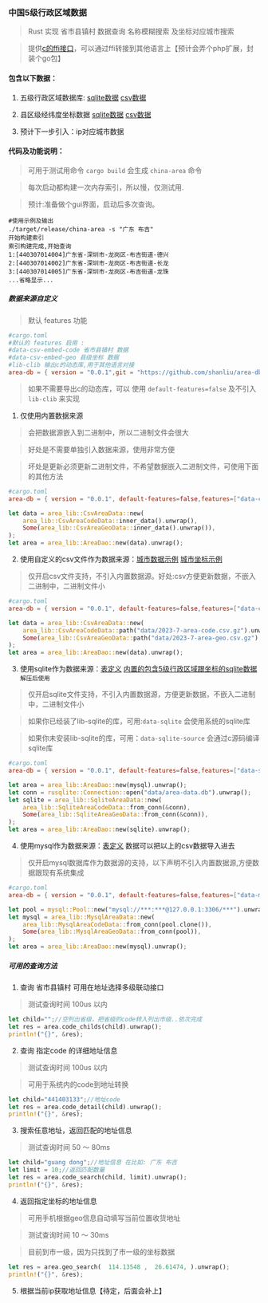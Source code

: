 
### 中国5级行政区域数据

> Rust 实现 省市县镇村 数据查询 名称模糊搜索 及坐标对应城市搜索

> 提供[c的ffi接口](c_dome/main.c)，可以通过ffi转接到其他语言上【预计会弄个php扩展，封装个go包】

#### 包含以下数据：

1. 五级行政区域数据库: [sqlite数据](data/area-data-sqlite.7z) [csv数据](data/2023-7-area-code.csv.gz)

2. 县区级经纬度坐标数据 [sqlite数据](data/area-data-sqlite.7z) [csv数据](data/2023-7-area-geo.csv.gz)

3. 预计下一步引入：ip对应城市数据


#### 代码及功能说明：

> 可用于测试用命令 `cargo build` 会生成 `china-area` 命令

> 每次启动都构建一次内存索引，所以慢，仅测试用.

> 预计:准备做个gui界面，启动后多次查询。

```
#使用示例及输出
./target/release/china-area -s "广东 布吉"
开始构建索引
索引构建完成,开始查询
1:[440307014004]广东省-深圳市-龙岗区-布吉街道-德兴
2:[440307014002]广东省-深圳市-龙岗区-布吉街道-长龙
3:[440307014005]广东省-深圳市-龙岗区-布吉街道-龙珠
...省略显示...
```

##### 数据来源自定义

> 默认 features 功能

```toml
#cargo.toml
#默认的 features 启用 :
#data-csv-embed-code 省市县镇村 数据
#data-csv-embed-geo 县级坐标 数据
#lib-clib 输出c的动态库,用于其他语言对接
area-db = { version = "0.0.1",git = "https://github.com/shanliu/area-db"}
```

> 如果不需要导出c的动态库，可以 使用 `default-features=false` 及不引入 `lib-clib` 来实现 


1. 仅使用内置数据来源

> 会把数据源嵌入到二进制中，所以二进制文件会很大

> 好处是不需要单独引入数据来源，使用非常方便

> 坏处是更新必须更新二进制文件，不希望数据嵌入二进制文件，可使用下面的其他方法

```toml
#cargo.toml
area-db = { version = "0.0.1", default-features=false,features=["data-csv-embed-code","data-csv-embed-geo"],git = "https://github.com/shanliu/area-db"}
```

```rust
let data = area_lib::CsvAreaData::new(
    area_lib::CsvAreaCodeData::inner_data().unwrap(),
    Some(area_lib::CsvAreaGeoData::inner_data().unwrap()),
);
let area = area_lib::AreaDao::new(data).unwrap();
```

2. 使用自定义的csv文件作为数据来源：[城市数据示例](data/2023-7-area-code.csv.gz) [城市坐标示例](data/2023-7-area-geo.csv.gz) 

> 仅开启csv文件支持，不引入内置数据源。好处:csv方便更新数据，不嵌入二进制中，二进制文件小

```toml
#cargo.toml
area-db = { version = "0.0.1", default-features=false,features=["data-csv"],git = "https://github.com/shanliu/area-db"}
```

```rust
let data = area_lib::CsvAreaData::new(
    area_lib::CsvAreaCodeData::path("data/2023-7-area-code.csv.gz").unwrap(),
    Some(area_lib::CsvAreaGeoData::path("data/2023-7-area-geo.csv.gz").unwrap()),
);
let area = area_lib::AreaDao::new(data).unwrap();
```

3. 使用sqlite作为数据来源：[表定义](data/sqlite-table.sql) [内置的包含5级行政区域跟坐标的sqlite数据](data/area-data-sqlite.7z) `解压后使用`

> 仅开启sqlite文件支持，不引入内置数据源，方便更新数据，不嵌入二进制中，二进制文件小

> 如果你已经装了lib-sqlite的库，可用:`data-sqlite` 会使用系统的sqlite库

> 如果你未安装lib-sqlite的库，可用：`data-sqlite-source` 会通过c源码编译sqlite库

```toml
#cargo.toml
area-db = { version = "0.0.1", default-features=false,features=["data-sqlite-source"],git = "https://github.com/shanliu/area-db"}
```

```rust
let area = area_lib::AreaDao::new(mysql).unwrap();
let conn = rusqlite::Connection::open("data/area-data.db").unwrap();
let sqlite = area_lib::SqliteAreaData::new(
    area_lib::SqliteAreaCodeData::from_conn(&conn),
    Some(area_lib::SqliteAreaGeoData::from_conn(&conn)),
);
let area = area_lib::AreaDao::new(sqlite).unwrap();
```

4. 使用mysql作为数据来源：[表定义](data/mysql-table.sql) 数据可以把以上的csv数据导入进去

> 仅开启mysql数据库作为数据源的支持，以下声明不引入内置数据源,方便数据跟现有系统集成

```toml
#cargo.toml
area-db = { version = "0.0.1", default-features=false,features=["data-mysql"],git = "https://github.com/shanliu/area-db"}
```

```rust
let pool = mysql::Pool::new("mysql://***:***@127.0.0.1:3306/***").unwrap();
let mysql = area_lib::MysqlAreaData::new(
    area_lib::MysqlAreaCodeData::from_conn(pool.clone()),
    Some(area_lib::MysqlAreaGeoData::from_conn(pool)),
);
let area = area_lib::AreaDao::new(mysql).unwrap();
```

##### 可用的查询方法

1. 查询 省市县镇村 可用在地址选择多级联动接口

>  测试查询时间 100us 以内

```rust
let child="";//空列出省级，把省级的code转入列出市级..依次完成
let res = area.code_childs(child).unwrap();
println!("{}", &res);
```

2. 查询 指定code 的详细地址信息

>  测试查询时间 100us 以内

> 可用于系统内的code到地址转换

```rust
let child="441403133";//地址code
let res = area.code_detail(child).unwrap();
println!("{}", &res);
```

3. 搜索任意地址，返回匹配的地址信息

> 测试查询时间 50 ～ 80ms 

```rust
let child="guang dong";//地址信息 在比如: 广东 布吉
let limit = 10;//返回匹配数量
let res = area.code_search(child, limit).unwrap();
println!("{}", &res);
```

4. 返回指定坐标的地址信息

> 可用手机根据geo信息自动填写当前位置收货地址

> 测试查询时间 10 ～ 30ms 

> 目前到市一级，因为只找到了市一级的坐标数据

```rust
let res = area.geo_search(  114.13548 ,  26.61474, ).unwrap();
println!("{}", &res);
```

5. 根据当前ip获取地址信息【待定，后面会补上】
